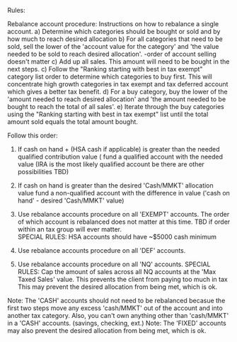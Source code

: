 Rules:

     
Rebalance account procedure: Instructions on how to rebalance a single account. 
        a) Determine which categories should be bought or sold and by how much to reach desired allocation
        b) For all categories that need to be sold, sell the lower of the 'account value for the category' and 'the value needed
            to be sold to reach desired allocation'. -order of account selling doesn't matter
        c) Add up all sales. This amount will need to be bought in the next steps.
        c) Follow the "Ranking starting with best in tax exempt" category list order to determine which categories to buy first. 
            This will concentrate high growth categories in tax exempt and tax deferred account which gives a better tax benefit.
        d) For a buy category, buy the lower of the 'amount needed to reach desired allocation' and 'the amount needed to be 
            bought to reach the total of all sales'.
        e) Iterate through the buy categories using the "Ranking starting with best in tax exempt" list until the total amount 
            sold equals the total amount bought.


Follow this order:

1) If cash on hand + (HSA cash if applicable) is greater than the needed qualified contribution value (
        fund a qualified account with the needed value 
        (IRA is the most likely qualified account be there are other possibilities TBD)


2) If cash on hand is greater than the desired 'Cash/MMKT' allocation value
        fund a non-qualified account with the difference in value ('cash on hand' - desired 'Cash/MMKT' value)
     
      
3) Use rebalance accounts procedure on all 'EXEMPT' accounts. 
        The order of which account is rebalanced does not matter at this time. 
        TBD if order within an tax group will ever matter.         
        SPECIAL RULES: HSA accounts should have ~$5000 cash minimum 
        
        
4) Use rebalance accounts procedure on all 'DEF' accounts. 


5) Use rebalance accounts procedure on all 'NQ' accounts. 
        SPECIAL RULES: Cap the amount of sales across all NQ accounts at the 'Max Taxed Sales' value. 
            This prevents the client from paying too much in tax
            This may prevent the desired allocation from being met, which is ok. 
            

 Note: The 'CASH' accounts should not need to be rebalanced becasue the first two steps move any excess 'cash/MMKT' 
         out of the account and into another tax category. Also, you can't own anything other than 'cash/MMKT' in 
         a 'CASH' accounts. (savings, checking, ext.)
 Note: The 'FIXED' accounts may also prevent the desired allocation from being met, which is ok. 
        
        
        
        
        
        
